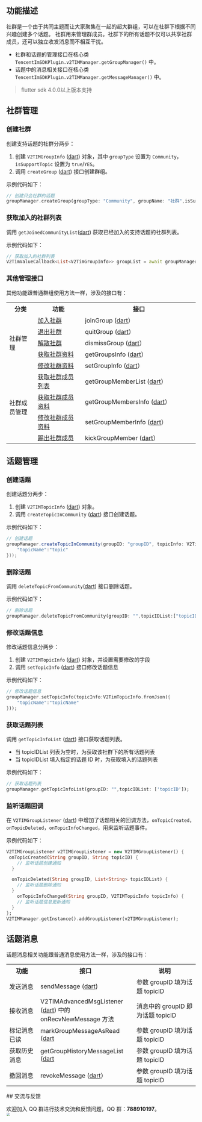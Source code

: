 ## 功能描述
社群是一个由于共同主题而让大家聚集在一起的超大群组，可以在社群下根据不同兴趣创建多个话题。
社群用来管理群成员。社群下的所有话题不仅可以共享社群成员，还可以独立收发消息而不相互干扰。

- 社群和话题的管理接口在核心类 ` TencentImSDKPlugin.v2TIMManager.getGroupManager()` 中。
- 话题中的消息相关接口在核心类 ` TencentImSDKPlugin.v2TIMManager.getMessageManager()`  中。

> flutter sdk 4.0.0以上版本支持

## 社群管理
### 创建社群

创建支持话题的社群分两步：

1. 创建 `V2TIMGroupInfo` ([dart](https://pub.dev/documentation/tencent_im_sdk_plugin_platform_interface/latest/models_v2_tim_group_info/V2TimGroupInfo-class.html)) 对象，其中 `groupType` 设置为 `Community`，`isSupportTopic` 设置为 `true`/`YES`。
2. 调用 `createGroup` ([dart](https://pub.dev/documentation/tencent_im_sdk_plugin_platform_interface/latest/im_flutter_plugin_platform_interface/ImFlutterPlatform/createGroup.html))  接口创建群组。

示例代码如下：


```dart
// 创建只会社群的话题
groupManager.createGroup(groupType: "Community", groupName: "社群",isSupportTopic: true);
```


### 获取加入的社群列表
调用 `getJoinedCommunityList`([dart](https://pub.dev/documentation/tencent_im_sdk_plugin_platform_interface/latest/im_flutter_plugin_platform_interface/ImFlutterPlatform/getJoinedCommunityList.html)) 获取已经加入的支持话题的社群列表。

示例代码如下：


```dart
// 获取加入的社群列表
V2TimValueCallback<List<V2TimGroupInfo>> groupList = await groupManager.getJoinedCommunityList();
```


### 其他管理接口
其他功能跟普通群组使用方法一样，涉及的接口有：

<table>
<tr>
<th width="15%">分类</th>
<th width="25%">功能</th>
<th width="60%">接口</th>
</tr>
<tr>
<td rowspan="5">社群管理</td>
<td><a href="">加入社群</a></td>
<td>joinGroup (<a href="https://pub.dev/documentation/tencent_im_sdk_plugin_platform_interface/latest/im_flutter_plugin_platform_interface/ImFlutterPlatform/joinGroup.html">dart</a>）</td>
</tr>
<tr>
<td><a href="">退出社群</a></td>
<td>quitGroup (<a href="https://pub.dev/documentation/tencent_im_sdk_plugin_platform_interface/latest/im_flutter_plugin_platform_interface/ImFlutterPlatform/quitGroup.html">dart</a>）</td>
</tr>
<tr>
<td><a href="">解散社群</a></td>
<td>dismissGroup (<a href="https://pub.dev/documentation/tencent_im_sdk_plugin_platform_interface/latest/im_flutter_plugin_platform_interface/ImFlutterPlatform/dismissGroup.html">dart</a>）</td>
</tr>
<tr>
<td><a href="">获取社群资料</a></td>
<td>getGroupsInfo (<a href="https://pub.dev/documentation/tencent_im_sdk_plugin_platform_interface/latest/im_flutter_plugin_platform_interface/ImFlutterPlatform/getGroupsInfo.html">dart</a>）</td>
</tr>
<tr>
<td><a href="">修改社群资料</a></td>
<td>setGroupInfo (<a href="https://pub.dev/documentation/tencent_im_sdk_plugin_platform_interface/latest/im_flutter_plugin_platform_interface/ImFlutterPlatform/setGroupInfo.html">dart</a>）</td>
</tr>
<tr>
<td rowspan="4">社群成员管理</td>
<td><a href="">获取社群成员列表</a></td>
<td>getGroupMemberList (<a href="https://pub.dev/documentation/tencent_im_sdk_plugin_platform_interface/latest/im_flutter_plugin_platform_interface/ImFlutterPlatform/getGroupMemberList.html">dart</a>）</td>
</tr>
<tr>
<td><a href="">获取社群成员资料</a></td>
<td>getGroupMembersInfo (<a href="https://pub.dev/documentation/tencent_im_sdk_plugin_platform_interface/latest/im_flutter_plugin_platform_interface/ImFlutterPlatform/getGroupMembersInfo.html">dart</a>）</td>
</tr>
<tr>
<td><a href="">修改社群成员资料</a></td>
<td>setGroupMemberInfo (<a href="https://pub.dev/documentation/tencent_im_sdk_plugin_platform_interface/latest/im_flutter_plugin_platform_interface/ImFlutterPlatform/setGroupMemberInfo.html">dart</a>）</td>
</tr>
<tr>
<td><a href="">踢出社群成员</a></td>
<td>kickGroupMember (<a href="https://pub.dev/documentation/tencent_im_sdk_plugin_platform_interface/latest/im_flutter_plugin_platform_interface/ImFlutterPlatform/kickGroupMember.html">dart</a>）</td>
</tr>
</table>


## 话题管理

### 创建话题

创建话题分两步：
1. 创建 `V2TIMTopicInfo` ([dart](https://pub.dev/documentation/tencent_im_sdk_plugin_platform_interface/latest/models_V2_tim_topic_info/V2TimTopicInfo-class.html)) 对象。
2. 调用 `createTopicInCommunity` ([dart](https://pub.dev/documentation/tencent_im_sdk_plugin_platform_interface/latest/im_flutter_plugin_platform_interface/ImFlutterPlatform/createTopicInCommunity.html)) 接口创建话题。

示例代码如下：


```java
// 创建话题
groupManager.createTopicInCommunity(groupID: "groupID", topicInfo: V2TimTopicInfo.fromJson({
    "topicName":"topic"
}));
```


### 删除话题
调用 `deleteTopicFromCommunity`([dart](https://pub.dev/documentation/tencent_im_sdk_plugin_platform_interface/latest/im_flutter_plugin_platform_interface/ImFlutterPlatform/deleteTopicFromCommunity.html)) 接口删除话题。

示例代码如下：


```dart
// 删除话题
groupManager.deleteTopicFromCommunity(groupID: "",topicIDList:["topicID"]);
```


### 修改话题信息
修改话题信息分两步：

1. 创建 `V2TIMTopicInfo` ([dart](https://pub.dev/documentation/tencent_im_sdk_plugin_platform_interface/latest/models_V2_tim_topic_info/V2TimTopicInfo-class.html))  对象，并设置需要修改的字段
2. 调用  `setTopicInfo` ([dart](https://pub.dev/documentation/tencent_im_sdk_plugin_platform_interface/latest/im_flutter_plugin_platform_interface/ImFlutterPlatform/setTopicInfo.html))  接口修改话题信息

示例代码如下：


```dart
// 修改话题信息
groupManager.setTopicInfo(topicInfo:V2TimTopicInfo.fromJson({
    "topicName":"topicName"
}));
```


### 获取话题列表
调用 `getTopicInfoList` ([dart](https://pub.dev/documentation/tencent_im_sdk_plugin_platform_interface/latest/im_flutter_plugin_platform_interface/ImFlutterPlatform/getTopicInfoList.html))  接口获取话题列表。
- 当 topicIDList 列表为空时，为获取该社群下的所有话题列表
- 当 topicIDList 填入指定的话题 ID 时，为获取填入的话题列表

示例代码如下：


```dart
// 获取话题列表
groupManager.getTopicInfoList(groupID: "",topicIDList: ['topicID']);
```


### 监听话题回调
在 `V2TIMGroupListener` ([dart](https://pub.dev/documentation/tencent_im_sdk_plugin_platform_interface/latest/enum_V2TimGroupListener/V2TimGroupListener-class.html)) 中增加了话题相关的回调方法，`onTopicCreated`，`onTopicDeleted`，`onTopicInfoChanged`，用来监听话题事件。 

示例代码如下：


```dart
V2TIMGroupListener v2TIMGroupListener = new V2TIMGroupListener() {
 onTopicCreated(String groupID, String topicID) {
  	// 监听话题创建通知
  }

  onTopicDeleted(String groupID, List<String> topicIDList) {
  	// 监听话题删除通知
  }
	onTopicInfoChanged(String groupID, V2TIMTopicInfo topicInfo) {
  	// 监听话题信息更新通知
  }
};
V2TIMManager.getInstance().addGroupListener(v2TIMGroupListener);
```



## 话题消息
话题消息相关功能跟普通消息使用方法一样，涉及的接口有：

<table>
<tr>
<th width="15%">功能</th>
<th width="40%">接口</th>
<th width="30%">说明</th>
</tr>
<tr>
<td>发送消息</td>
<td>sendMessage (<a href="https://pub.dev/documentation/tencent_im_sdk_plugin_platform_interface/latest/im_flutter_plugin_platform_interface/ImFlutterPlatform/sendMessage.html">dart</a>)</td>
<td>参数 groupID 填为话题 topicID</td>
</tr>
<tr>
<td>接收消息</td>
<td>V2TIMAdvancedMsgListener (<a href="https://pub.dev/documentation/tencent_im_sdk_plugin_platform_interface/latest/enum_V2TimAdvancedMsgListener/enum_V2TimAdvancedMsgListener-library.html">dart</a>) 中的 onRecvNewMessage 方法 </td>
<td>消息中的 groupID 即为话题 topicID</td>
</tr>
<tr>
<td>标记消息已读</td>
<td>markGroupMessageAsRead (<a href="https://pub.dev/documentation/tencent_im_sdk_plugin_platform_interface/latest/im_flutter_plugin_platform_interface/ImFlutterPlatform/markGroupMessageAsRead.html">dart</a></td>
<td>参数 groupID 填为话题 topicID</td>
</tr>
<tr>
<td>获取历史消息</td>
<td>getGroupHistoryMessageList (<a href="https://pub.dev/documentation/tencent_im_sdk_plugin_platform_interface/latest/im_flutter_plugin_platform_interface/ImFlutterPlatform/getGroupHistoryMessageList.html">dart</a></td>
<td>参数 groupID 填为话题 topicID</td>
</tr>
<tr>
<td>撤回消息</td>
<td>revokeMessage (<a href="https://pub.dev/documentation/tencent_im_sdk_plugin_platform_interface/latest/im_flutter_plugin_platform_interface/ImFlutterPlatform/revokeMessage.html">dart</a>）</td>
<td>参数 groupID 填为话题 topicID</td>
</tr>
</table>
## 交流与反馈

欢迎加入 QQ 群进行技术交流和反馈问题，QQ 群：**788910197**。
<img style="width: 200px; max-width: inherit; zoom: 50%;" src="https://qcloudimg.tencent-cloud.cn/raw/f351a1640d265047db85ffab1cd086a7.png" />

